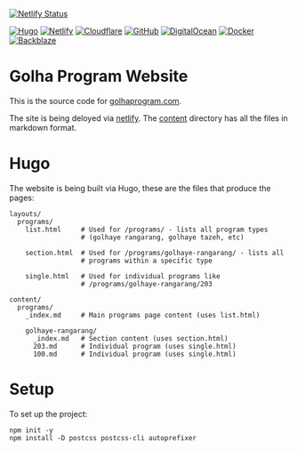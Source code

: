 [![Netlify Status](https://api.netlify.com/api/v1/badges/b61dbce9-7c5c-470d-965a-cc96398cf91b/deploy-status)](https://app.netlify.com/sites/golhaprogram/deploys)

[![Hugo](https://img.shields.io/badge/Hugo-%23FF4088.svg?style=for-the-badge&logo=hugo&logoColor=white)](https://gohugo.io/)
[![Netlify](https://img.shields.io/badge/Netlify-%23000000.svg?style=for-the-badge&logo=netlify&logoColor=#00C7B7)](https://netlify.com/)
[![Cloudflare](https://img.shields.io/badge/Cloudflare-%23F38020.svg?style=for-the-badge&logo=cloudflare&logoColor=white)](https://www.cloudflare.com/)
[![GitHub](https://img.shields.io/badge/GitHub-%23121011.svg?style=for-the-badge&logo=github&logoColor=white)](https://github.com/golhaprogram)
[![DigitalOcean](https://img.shields.io/badge/DigitalOcean-%230167ff.svg?style=for-the-badge&logo=digitalOcean&logoColor=white)](https://www.digitalocean.com/)
[![Docker](https://img.shields.io/badge/Docker-%230db7ed.svg?style=for-the-badge&logo=docker&logoColor=white)](https://www.docker.com/)
[![Backblaze](https://img.shields.io/badge/Backblaze-%23E21E29.svg?style=for-the-badge&logo=backblaze&logoColor=white)](https://www.backblaze.com/)

# Golha Program Website

This is the source code for [golhaprogram.com](https://golhaprogram.com).

The site is being deloyed via [netlify](https://app.netlify.com/sites/golhaprogram/deploys). The [content](content/programs) directory has all the files in markdown format.

# Hugo

The website is being built via Hugo, these are the files that produce the pages:

```
layouts/
  programs/
    list.html     # Used for /programs/ - lists all program types
                  # (golhaye rangarang, golhaye tazeh, etc)
    
    section.html  # Used for /programs/golhaye-rangarang/ - lists all 
                  # programs within a specific type
    
    single.html   # Used for individual programs like 
                  # /programs/golhaye-rangarang/203

content/
  programs/
    _index.md     # Main programs page content (uses list.html)
    
    golhaye-rangarang/
      _index.md   # Section content (uses section.html)
      203.md      # Individual program (uses single.html)
      100.md      # Individual program (uses single.html)

```

# Setup

To set up the project:


```
npm init -y
npm install -D postcss postcss-cli autoprefixer
```
